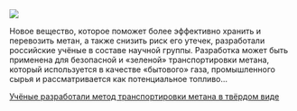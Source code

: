 <!--2025-04-16 18:29:18-->
<div class="yb">
  <div class="rss habr"><img src="https://habrastorage.org/getpro/habr/upload_files/45f/239/ef4/45f239ef4b0ed24525412bf98fa3d5cd.jpg" /><p>Новое вещество, которое поможет более эффективно хранить и перевозить метан, а также снизить риск его утечек, разработали российские учёные в составе научной группы. Разработка может быть применена для безопасной и «зеленой» транспортировки метана, который используется в качестве «бытового» газа, промышленного сырья и рассматривается как потенциальное топливо... <p class="titl"><a href="https://habr.com/ru/news/901524/?utm_source=habrahabr&utm_medium=rss&utm_campaign=901524">Учёные разработали метод транспортировки метана в твёрдом виде</a></p></div>
</div>
